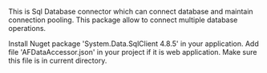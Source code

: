 This is Sql Database connector which can connect database and maintain connection pooling.
This package allow to connect multiple database operations.

Install Nuget package 'System.Data.SqlClient 4.8.5' in your application.
Add file 'AFDataAccessor.json' in your project if it is web application. Make sure this file is in current directory.